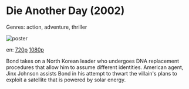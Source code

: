 # Die Another Day (2002)

Genres: action, adventure, thriller

![poster](http://image.tmdb.org/t/p/w500/2EVXl6vzD50rg6IwZCSHlcVucjO.jpg)

en:
  [720p](magnet:?xt=urn:btih:0F2E5012F1EAD1C7F89DF37D1D2724F276053AC5&tr=udp://glotorrents.pw:6969/announce&tr=udp://tracker.opentrackr.org:1337/announce&tr=udp://torrent.gresille.org:80/announce&tr=udp://tracker.openbittorrent.com:80&tr=udp://tracker.coppersurfer.tk:6969&tr=udp://tracker.leechers-paradise.org:6969&tr=udp://p4p.arenabg.ch:1337&tr=udp://tracker.internetwarriors.net:1337)
  [1080p](magnet:?xt=urn:btih:68A3AD5BDBDDB44264F455E41DDF6498E5F80C60&tr=udp://glotorrents.pw:6969/announce&tr=udp://tracker.opentrackr.org:1337/announce&tr=udp://torrent.gresille.org:80/announce&tr=udp://tracker.openbittorrent.com:80&tr=udp://tracker.coppersurfer.tk:6969&tr=udp://tracker.leechers-paradise.org:6969&tr=udp://p4p.arenabg.ch:1337&tr=udp://tracker.internetwarriors.net:1337)
  


Bond takes on a North Korean leader who undergoes DNA replacement procedures that allow him to assume different identities. American agent, Jinx Johnson assists Bond in his attempt to thwart the villain's plans to exploit a satellite that is powered by solar energy.
